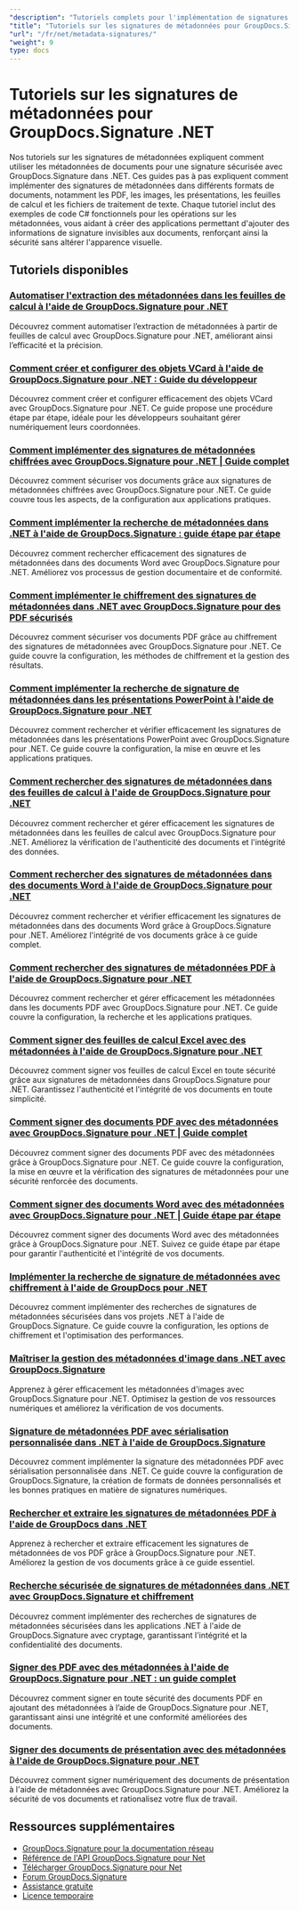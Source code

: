 ```yaml
---
"description": "Tutoriels complets pour l'implémentation de signatures de métadonnées cachées dans divers formats de documents à l'aide de GroupDocs.Signature pour .NET."
"title": "Tutoriels sur les signatures de métadonnées pour GroupDocs.Signature .NET"
"url": "/fr/net/metadata-signatures/"
"weight": 9
type: docs
---
```

# Tutoriels sur les signatures de métadonnées pour GroupDocs.Signature .NET

Nos tutoriels sur les signatures de métadonnées expliquent comment utiliser les métadonnées de documents pour une signature sécurisée avec GroupDocs.Signature dans .NET. Ces guides pas à pas expliquent comment implémenter des signatures de métadonnées dans différents formats de documents, notamment les PDF, les images, les présentations, les feuilles de calcul et les fichiers de traitement de texte. Chaque tutoriel inclut des exemples de code C# fonctionnels pour les opérations sur les métadonnées, vous aidant à créer des applications permettant d'ajouter des informations de signature invisibles aux documents, renforçant ainsi la sécurité sans altérer l'apparence visuelle.

## Tutoriels disponibles

### [Automatiser l'extraction des métadonnées dans les feuilles de calcul à l'aide de GroupDocs.Signature pour .NET](./automate-metadata-extraction-groupdocs-signature-net/)
Découvrez comment automatiser l’extraction de métadonnées à partir de feuilles de calcul avec GroupDocs.Signature pour .NET, améliorant ainsi l’efficacité et la précision.

### [Comment créer et configurer des objets VCard à l'aide de GroupDocs.Signature pour .NET : Guide du développeur](./create-configure-vcard-groupdocs-signature-dotnet/)
Découvrez comment créer et configurer efficacement des objets VCard avec GroupDocs.Signature pour .NET. Ce guide propose une procédure étape par étape, idéale pour les développeurs souhaitant gérer numériquement leurs coordonnées.

### [Comment implémenter des signatures de métadonnées chiffrées avec GroupDocs.Signature pour .NET | Guide complet](./encrypted-metadata-signatures-groupdocs-signature-dotnet/)
Découvrez comment sécuriser vos documents grâce aux signatures de métadonnées chiffrées avec GroupDocs.Signature pour .NET. Ce guide couvre tous les aspects, de la configuration aux applications pratiques.

### [Comment implémenter la recherche de métadonnées dans .NET à l'aide de GroupDocs.Signature : guide étape par étape](./implement-metadata-search-net-groupdocs-signature-guide/)
Découvrez comment rechercher efficacement des signatures de métadonnées dans des documents Word avec GroupDocs.Signature pour .NET. Améliorez vos processus de gestion documentaire et de conformité.

### [Comment implémenter le chiffrement des signatures de métadonnées dans .NET avec GroupDocs.Signature pour des PDF sécurisés](./groupdocs-signature-net-metadata-encryption/)
Découvrez comment sécuriser vos documents PDF grâce au chiffrement des signatures de métadonnées avec GroupDocs.Signature pour .NET. Ce guide couvre la configuration, les méthodes de chiffrement et la gestion des résultats.

### [Comment implémenter la recherche de signature de métadonnées dans les présentations PowerPoint à l'aide de GroupDocs.Signature pour .NET](./implement-metadata-signature-search-groupdocs-net/)
Découvrez comment rechercher et vérifier efficacement les signatures de métadonnées dans les présentations PowerPoint avec GroupDocs.Signature pour .NET. Ce guide couvre la configuration, la mise en œuvre et les applications pratiques.

### [Comment rechercher des signatures de métadonnées dans des feuilles de calcul à l'aide de GroupDocs.Signature pour .NET](./search-metadata-signatures-spreadsheets-groupdocs-dotnet/)
Découvrez comment rechercher et gérer efficacement les signatures de métadonnées dans les feuilles de calcul avec GroupDocs.Signature pour .NET. Améliorez la vérification de l'authenticité des documents et l'intégrité des données.

### [Comment rechercher des signatures de métadonnées dans des documents Word à l'aide de GroupDocs.Signature pour .NET](./search-metadata-signatures-word-groupdocs-signature-net/)
Découvrez comment rechercher et vérifier efficacement les signatures de métadonnées dans des documents Word grâce à GroupDocs.Signature pour .NET. Améliorez l'intégrité de vos documents grâce à ce guide complet.

### [Comment rechercher des signatures de métadonnées PDF à l'aide de GroupDocs.Signature pour .NET](./master-pdf-metadata-search-groupdocs-signature-dotnet/)
Découvrez comment rechercher et gérer efficacement les métadonnées dans les documents PDF avec GroupDocs.Signature pour .NET. Ce guide couvre la configuration, la recherche et les applications pratiques.

### [Comment signer des feuilles de calcul Excel avec des métadonnées à l'aide de GroupDocs.Signature pour .NET](./sign-excel-metadata-groupdocs-net/)
Découvrez comment signer vos feuilles de calcul Excel en toute sécurité grâce aux signatures de métadonnées dans GroupDocs.Signature pour .NET. Garantissez l'authenticité et l'intégrité de vos documents en toute simplicité.

### [Comment signer des documents PDF avec des métadonnées avec GroupDocs.Signature pour .NET | Guide complet](./sign-pdf-metadata-groupdocs-signature-net/)
Découvrez comment signer des documents PDF avec des métadonnées grâce à GroupDocs.Signature pour .NET. Ce guide couvre la configuration, la mise en œuvre et la vérification des signatures de métadonnées pour une sécurité renforcée des documents.

### [Comment signer des documents Word avec des métadonnées avec GroupDocs.Signature pour .NET | Guide étape par étape](./sign-word-docs-metadata-groupdocs-signature-net/)
Découvrez comment signer des documents Word avec des métadonnées grâce à GroupDocs.Signature pour .NET. Suivez ce guide étape par étape pour garantir l'authenticité et l'intégrité de vos documents.

### [Implémenter la recherche de signature de métadonnées avec chiffrement à l'aide de GroupDocs pour .NET](./groupdocs-signature-metadata-search-encryption-net/)
Découvrez comment implémenter des recherches de signatures de métadonnées sécurisées dans vos projets .NET à l'aide de GroupDocs.Signature. Ce guide couvre la configuration, les options de chiffrement et l'optimisation des performances.

### [Maîtriser la gestion des métadonnées d'image dans .NET avec GroupDocs.Signature](./mastering-image-metadata-groupdocs-signature-net/)
Apprenez à gérer efficacement les métadonnées d'images avec GroupDocs.Signature pour .NET. Optimisez la gestion de vos ressources numériques et améliorez la vérification de vos documents.

### [Signature de métadonnées PDF avec sérialisation personnalisée dans .NET à l'aide de GroupDocs.Signature](./pdf-metadata-signing-custom-serialization-net/)
Découvrez comment implémenter la signature des métadonnées PDF avec sérialisation personnalisée dans .NET. Ce guide couvre la configuration de GroupDocs.Signature, la création de formats de données personnalisés et les bonnes pratiques en matière de signatures numériques.

### [Rechercher et extraire les signatures de métadonnées PDF à l'aide de GroupDocs dans .NET](./search-pdf-metadata-signatures-groupdocs-dotnet/)
Apprenez à rechercher et extraire efficacement les signatures de métadonnées de vos PDF grâce à GroupDocs.Signature pour .NET. Améliorez la gestion de vos documents grâce à ce guide essentiel.

### [Recherche sécurisée de signatures de métadonnées dans .NET avec GroupDocs.Signature et chiffrement](./groupdocs-signature-net-encryption-metadata-search/)
Découvrez comment implémenter des recherches de signatures de métadonnées sécurisées dans les applications .NET à l'aide de GroupDocs.Signature avec cryptage, garantissant l'intégrité et la confidentialité des documents.

### [Signer des PDF avec des métadonnées à l'aide de GroupDocs.Signature pour .NET : un guide complet](./sign-pdf-metadata-groupdocs-signature-dotnet/)
Découvrez comment signer en toute sécurité des documents PDF en ajoutant des métadonnées à l’aide de GroupDocs.Signature pour .NET, garantissant ainsi une intégrité et une conformité améliorées des documents.

### [Signer des documents de présentation avec des métadonnées à l'aide de GroupDocs.Signature pour .NET](./sign-presentation-metadata-groupdocs-signature-net/)
Découvrez comment signer numériquement des documents de présentation à l'aide de métadonnées avec GroupDocs.Signature pour .NET. Améliorez la sécurité de vos documents et rationalisez votre flux de travail.

## Ressources supplémentaires

- [GroupDocs.Signature pour la documentation réseau](https://docs.groupdocs.com/signature/net/)
- [Référence de l'API GroupDocs.Signature pour Net](https://reference.groupdocs.com/signature/net/)
- [Télécharger GroupDocs.Signature pour Net](https://releases.groupdocs.com/signature/net/)
- [Forum GroupDocs.Signature](https://forum.groupdocs.com/c/signature)
- [Assistance gratuite](https://forum.groupdocs.com/)
- [Licence temporaire](https://purchase.groupdocs.com/temporary-license/)